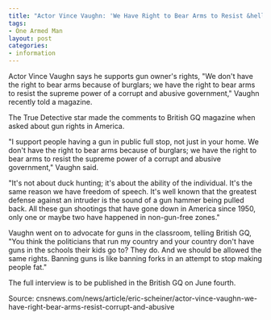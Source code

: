 ```yaml
---
title: "Actor Vince Vaughn: 'We Have Right to Bear Arms to Resist &hellip; Corrupt and Abusive Gov't'"
tags:
- One Armed Man
layout: post
categories:
- information
---
```


Actor Vince Vaughn says he supports gun owner's rights, "We don't have the right to bear arms because of burglars; we have the right to bear arms to resist the supreme power of a corrupt and abusive government," Vaughn recently told a magazine.

The True Detective star made the comments to British GQ magazine when asked about gun rights in America.

"I support people having a gun in public full stop, not just in your home. We don't have the right to bear arms because of burglars; we have the right to bear arms to resist the supreme power of a corrupt and abusive government," Vaughn said.

"It's not about duck hunting; it's about the ability of the individual. It's the same reason we have freedom of speech. It's well known that the greatest defense against an intruder is the sound of a gun hammer being pulled back. All these gun shootings that have gone down in America since 1950, only one or maybe two have happened in non-gun-free zones."

Vaughn went on to advocate for guns in the classroom, telling British GQ, "You think the politicians that run my country and your country don't have guns in the schools their kids go to? They do. And we should be allowed the same rights. Banning guns is like banning forks in an attempt to stop making people fat."

The full interview is to be published in the British GQ on June fourth.

Source: cnsnews.com/news/article/eric-scheiner/actor-vince-vaughn-we-have-right-bear-arms-resist-corrupt-and-abusive